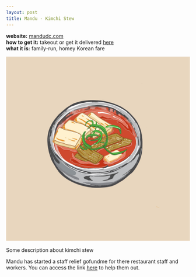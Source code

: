 ```yaml
---
layout: post
title: Mandu - Kimchi Stew
---
```


<div class="message">
  <b>website:</b> <a href= "https://www.mandudc.com/">mandudc.com</a>
  <br>
  <b>how to get it:</b> takeout or get it delivered <a href= "https://www.trycaviar.com/m/mandu--k-street-3379">here</a>
  <br>
  <b>what it is:</b> family-run, homey Korean fare
</div>

![Mandu Kimchi Stew](../public/images/Kimchi_Jigae.jpg)

Some description about kimchi stew

Mandu has started a staff relief gofundme for there restaurant staff and workers. You can access the link [here](https://www.gofundme.com/f/mandu-k-street-employee-relief-fund-covid19?utm_source=customer&utm_medium=copy_link-tip&utm_campaign=p_cp+share-sheet) to help them out.
